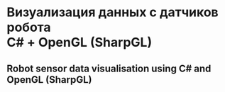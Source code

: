 # Визуализация данных с датчиков робота <br/> С# + OpenGL (SharpGL)
## Robot sensor data visualisation using C# and OpenGL (SharpGL)

